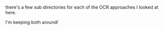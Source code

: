 there's a few sub directories for each of the OCR approaches I looked at here.


I'm keeping both around!